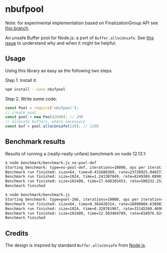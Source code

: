 # nbufpool

Note: for experimental implementation based on FinalizationGroup API see [this branch](https://github.com/puzpuzpuz/nbufpool/tree/experiment/fg-api-based-pool).

An unsafe Buffer pool for Node.js: a port of `Buffer.allocUnsafe`. See [this issue](https://github.com/nodejs/node/issues/30611) to understand why and when it might be helpful.

## Usage

Using this library as easy as the following two steps.

Step 1. Install it:
```bash
npm install --save nbufpool
```

Step 2. Write some code:
```javascript
const Pool = require('nbufpool');
// create pool
const pool = new Pool(2048); // 2MB
// allocate buffers, where necessary
const buf = pool.allocUnsafe(128); // 128B
```

## Benchmark results

Results of running a (really-really unfare) benchmark on node 12.13.1:

```bash
$ node benchmark/benchmark.js no-pool-def
Starting benchmark: type=no-pool-def, iterations=10000, ops per iteration=1024
Benchmark run finished: size=64, time=0.431686369, rate=23720925.040373467
Benchmark run finished: size=1024, time=1.241307049, rate=8249369.089017394
Benchmark run finished: size=102400, time=17.648105453, rate=580232.2536699997
Benchmark finished

$ node benchmark/benchmark.js
Starting benchmark: type=pool-2mb, iterations=10000, ops per iteration=1024
Benchmark run finished: size=64, time=0.364428314, rate=28098804.63898313
Benchmark run finished: size=1024, time=0.328781967, rate=31145260.469835926
Benchmark run finished: size=102400, time=12.503404789, rate=818976.924510094
Benchmark finished
```

## Credits

The design is inspired by standard `Buffer.allocUnsafe` from [Node.js](https://github.com/nodejs/node).
